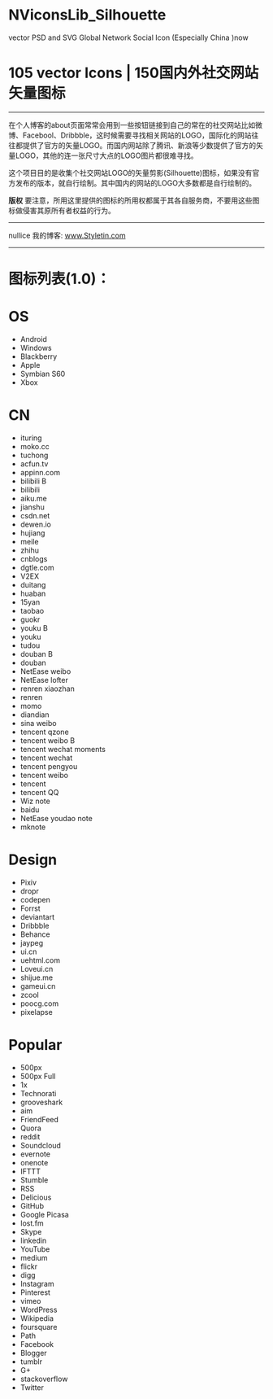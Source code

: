 **NViconsLib**_Silhouette
=====================

vector PSD and SVG Global Network Social Icon (Especially China )now

**105** vector Icons  | 150国内外社交网站矢量图标
====
---
在个人博客的about页面常常会用到一些按钮链接到自己的常在的社交网站比如微博、Facebool、Dribbble，这时候需要寻找相关网站的LOGO，国际化的网站往往都提供了官方的矢量LOGO。而国内网站除了腾讯、新浪等少数提供了官方的矢量LOGO，其他的连一张尺寸大点的LOGO图片都很难寻找。


这个项目目的是收集个社交网站LOGO的矢量剪影(Silhouette)图标，如果没有官方发布的版本，就自行绘制。其中国内的网站的LOGO大多数都是自行绘制的。



**版权**
要注意，所用这里提供的图标的所用权都属于其各自服务商，不要用这些图标做侵害其原所有者权益的行为。




----------


nullice 我的博客: www.Styletin.com


----------


图标列表(1.0)：
========
OS
==
- Android
- Windows
- Blackberry
- Apple
- Symbian S60
- Xbox

CN
==
- ituring
- moko.cc
- tuchong
- acfun.tv
- appinn.com
- bilibili B
- bilibili
- aiku.me
- jianshu
- csdn.net
- dewen.io
- hujiang
- meile
- zhihu
- cnblogs
- dgtle.com
- V2EX
- duitang
- huaban
- 15yan
- taobao
- guokr
- youku B
- youku
- tudou
- douban B
- douban
- NetEase weibo
- NetEase lofter
- renren xiaozhan
- renren
- momo
- diandian
- sina weibo
- tencent qzone
- tencent weibo B
- tencent wechat moments
- tencent wechat
- tencent pengyou
- tencent weibo
- tencent
- tencent QQ
- Wiz note
- baidu
- NetEase youdao note
- mknote

Design
==
- Pixiv
- dropr
- codepen
- Forrst
- deviantart 
- Dribbble
- Behance
- jaypeg
- ui.cn
- uehtml.com
- Loveui.cn
- shijue.me
- gameui.cn
- zcool
- poocg.com
- pixelapse

Popular
==
- 500px
- 500px Full
- 1x
- Technorati
- grooveshark
- aim
- FriendFeed
- Quora
- reddit
- Soundcloud
- evernote
- onenote
- IFTTT
- Stumble
- RSS
- Delicious
- GitHub
- Google Picasa
- lost.fm
- Skype
- linkedin
- YouTube
- medium
- flickr
- digg
- Instagram
- Pinterest
- vimeo
- WordPress
- Wikipedia
- foursquare
- Path
- Facebook 
- Blogger
- tumblr
- G+
- stackoverflow
- Twitter

 
